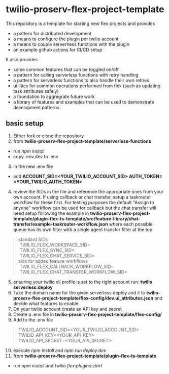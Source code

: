 # twilio-proserv-flex-project-template

This repository is a template for starting new flex projects and provides

- a pattern for distributed development
- a means to configure the plugin per twilio account
- a means to couple serverlress functions with the plugin
- an example github actions for CI/CD setup

It also provides
- some common features that can be toggled on/off
- a pattern for calling serverless functions with retry handling
- a pattern for serverless functions to also handle their own retries
- utilities for common operations performed from flex (such as updating task attributes safely)
- a foundation to aggregrate future work
- a library of features and examples that can be used to demonstrate development patterns


## basic setup

1. Either fork or clone the repository
2. from **twilio-proserv-flex-project-template/serverless-functions**
  - run *npm install* 
  - copy .env.dev to .env
3. in the new .env file 
  - add **ACCOUNT_SID=<YOUR_TWILIO_ACCOUNT_SID> AUTH_TOKEN=<YOUR_TWILIO_AUTH_TOKEN>**
4. review the SIDs in the file and reference the appropriate ones from your own account.  If using callback or chat transfer, setup a taskrouter workflow for these first. For testing purposes the default "Assign to anyone" workflow can be used for callback but the chat transfer will need setup following the example in **twilio-proserv-flex-project-template/plugin-flex-ts-template/src/feature-library/chat-transfer/example-taskrouter-workflow.json** where each possible queue has its own filter with a single agent transfer filter at the top.
  > standard SIDs <br>
  > &nbsp;TWILIO_FLEX_WORKSPACE_SID=<br>
  > &nbsp;TWILIO_FLEX_SYNC_SID= <br>
  > &nbsp;TWILIO_FLEX_CHAT_SERVICE_SID= <br>
  > sids for added feature workflows <br>
  > &nbsp;TWILIO_FLEX_CALLBACK_WORKFLOW_SID= <br>
  > &nbsp;TWILIO_FLEX_CHAT_TRANSFER_WORKFLOW_SID= <br>
5. ensuring your twilio cli profile is set to the right account run: **twilio serverless:deploy**
6. Take the domain name for the given serverless deploy and it to **twilio-proserv-flex-project-template/flex-config/dev.ui_attributes.json** and decide what features to enable.
7. On your twilio account create an API key and secret
8. Create a .env file in **twilio-proserv-flex-project-template/flex-config/**
9. Add to the .env file
> TWILIO_ACCOUNT_SID=<YOUR_TWILIO_ACCOUNT_SID>  <br>
> TWILIO_API_KEY=<YOUR_API_KEY> <br>
> TWILIO_API_SECRET=<YOUR_API_SECRET> <br>
10. execute *npm install* and *npm run deploy:dev*
11. from **twilio-proserv-flex-project-template/plugin-flex-ts-template**
  - run *npm install* and *twilio flex:plugins:start*
